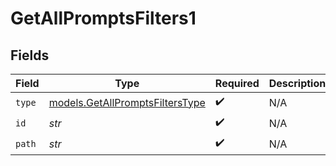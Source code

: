 # GetAllPromptsFilters1


## Fields

| Field                                                                    | Type                                                                     | Required                                                                 | Description                                                              |
| ------------------------------------------------------------------------ | ------------------------------------------------------------------------ | ------------------------------------------------------------------------ | ------------------------------------------------------------------------ |
| `type`                                                                   | [models.GetAllPromptsFiltersType](../models/getallpromptsfilterstype.md) | :heavy_check_mark:                                                       | N/A                                                                      |
| `id`                                                                     | *str*                                                                    | :heavy_check_mark:                                                       | N/A                                                                      |
| `path`                                                                   | *str*                                                                    | :heavy_check_mark:                                                       | N/A                                                                      |